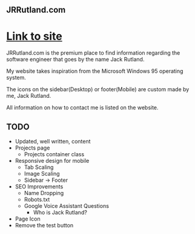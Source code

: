 ## JRRutland.com

# [Link to site](https:://www.jrrutland.com)

JRRutland.com is the premium place to find information regarding the software engineer that goes by the name Jack Rutland.

My website takes inspiration from the Microsoft Windows 95 operating system.

The icons on the sidebar(Desktop) or footer(Mobile) are custom made by me, Jack Rutland. 

All information on how to contact me is listed on the website.

## TODO
* Updated, well written, content
* Projects page
    * Projects container class
* Responsive design for mobile
    * Tab Scaling
    * Image Scaling
    * Sidebar -> Footer
* SEO Improvements
    * Name Dropping
    * Robots.txt
    * Google Voice Assistant Questions
        * Who is Jack Rutland?
* Page Icon
* Remove the test button